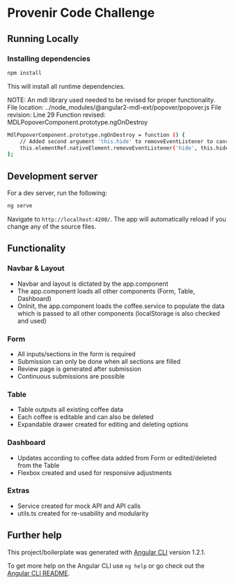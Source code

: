 # Provenir Code Challenge

## Running Locally

### Installing dependencies

```sh
npm install
```
This will install all runtime dependencies.

NOTE: An mdl library used needed to be revised for proper functionality.
File location: ../node_modules/@angular2-mdl-ext/popover/popover.js
File revision: Line 29
Function revised: MDLPopoverComponent.prototype.ngOnDestroy

```sh
MdlPopoverComponent.prototype.ngOnDestroy = function () {
    // Added second argument 'this.hide' to removeEventListener to cancel browser error on deletion
    this.elementRef.nativeElement.removeEventListener('hide', this.hide);
};
```

## Development server

For a dev server, run the following:
```sh
ng serve
```

Navigate to `http://localhost:4200/`. The app will automatically reload if you change any of the source files.


## Functionality

### Navbar & Layout
- Navbar and layout is dictated by the app.component
- The app.component loads all other components (Form, Table, Dashboard)
- OnInit, the app.component loads the coffee.service to populate the data which is passed to all other components (localStorage is also checked and used)

### Form
- All inputs/sections in the form is required
- Submission can only be done when all sections are filled
- Review page is generated after submission
- Continuous submissions are possible

### Table
- Table outputs all existing coffee data
- Each coffee is editable and can also be deleted
- Expandable drawer created for editing and deleting options

### Dashboard
- Updates according to coffee data added from Form or edited/deleted from the Table
- Flexbox created and used for responsive adjustments

### Extras
- Service created for mock API and API calls
- utils.ts created for re-usability and modularity


## Further help

This project/boilerplate was generated with [Angular CLI](https://github.com/angular/angular-cli) version 1.2.1.

To get more help on the Angular CLI use `ng help` or go check out the [Angular CLI README](https://github.com/angular/angular-cli/blob/master/README.md).
